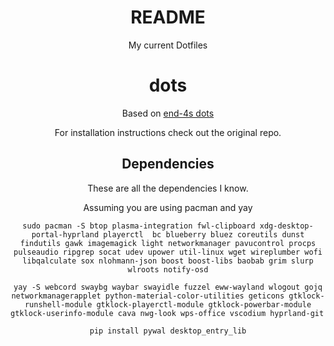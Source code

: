 <div style="text-align: center">

# README

My current Dotfiles

# dots

Based on [end-4s dots](https://github.com/end-4/dots-hyprland/tree/hybrid)

For installation instructions check out the original repo.

## Dependencies

These are all the dependencies I know.

Assuming you are using pacman and yay
````    
sudo pacman -S btop plasma-integration fwl-clipboard xdg-desktop-portal-hyprland playerctl  bc blueberry bluez coreutils dunst findutils gawk imagemagick light networkmanager pavucontrol procps pulseaudio ripgrep socat udev upower util-linux wget wireplumber wofi libqalculate sox nlohmann-json boost boost-libs baobab grim slurp wlroots notify-osd
````

````
yay -S webcord swaybg waybar swayidle fuzzel eww-wayland wlogout gojq networkmanagerapplet python-material-color-utilities geticons gtklock-runshell-module gtklock-playerctl-module gtklock-powerbar-module gtklock-userinfo-module cava nwg-look wps-office vscodium hyprland-git 
````

````
pip install pywal desktop_entry_lib
````
</div>